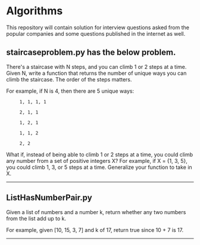 # Algorithms
This repository will contain solution for interview questions asked from the popular companies and some questions published in the internet as well.

## staircaseproblem.py has the below problem.
There's a staircase with N steps, and you can climb 1 or 2 steps at a time. Given N, write a function that returns the number of      unique ways you can climb the staircase. The order of the steps matters.

For example, if N is 4, then there are 5 unique ways:


         1, 1, 1, 1

         2, 1, 1
         
         1, 2, 1
         
         1, 1, 2
         
         2, 2

What if, instead of being able to climb 1 or 2 steps at a time, you could climb any number from a set of positive integers X? For example, if X = {1, 3, 5}, you could climb 1, 3, or 5 steps at a time. Generalize your function to take in X.

---

## ListHasNumberPair.py
Given a list of numbers and a number k, return whether any two numbers from the list add up to k.

For example, given [10, 15, 3, 7] and k of 17, return true since 10 + 7 is 17.

---
